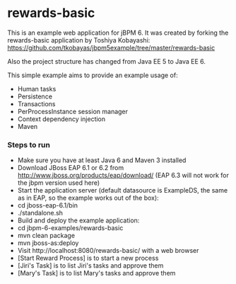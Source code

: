 rewards-basic
=============

This is an example web application for jBPM 6. It was created by forking the rewards-basic application by Toshiya Kobayashi:
https://github.com/tkobayas/jbpm5example/tree/master/rewards-basic

Also the project structure has changed from Java EE 5 to Java EE 6.

This simple example aims to provide an example usage of:
- Human tasks
- Persistence
- Transactions
- PerProcessInstance session manager
- Context dependency injection
- Maven

### Steps to run
- Make sure you have at least Java 6 and Maven 3 installed
- Download JBoss EAP 6.1 or 6.2 from http://www.jboss.org/products/eap/download/ (EAP 6.3 will not work for the jbpm 
version used here)
- Start the application server (default datasource is ExampleDS, the same as in EAP, so the example works out of the box):
 - cd jboss-eap-6.1/bin
 - ./standalone.sh
- Build and deploy the example application:
 - cd jbpm-6-examples/rewards-basic
 - mvn clean package
 - mvn jboss-as:deploy
- Visit http://localhost:8080/rewards-basic/ with a web browser
 - [Start Reward Process] is to start a new process
 - [Jiri's Task] is to list Jiri's tasks and approve them
 - [Mary's Task] is to list Mary's tasks and approve them



